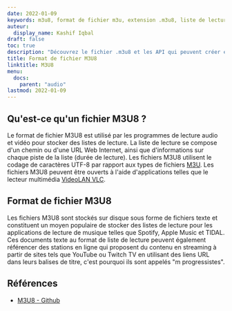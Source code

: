 ```yaml
---
date: 2022-01-09
keywords: m3u8, format de fichier m3u, extension .m3u8, liste de lecture multimédia m3u8, format de liste de lecture m3u8
auteur:
  display_name: Kashif Iqbal
draft: false
toc: true
description: "Découvrez le fichier .m3u8 et les API qui peuvent créer et ouvrir des fichiers M3U8."
title: Format de fichier M3U8
linktitle: M3U8
menu:
  docs:
    parent: "audio"
lastmod: 2022-01-09
---
```


## Qu'est-ce qu'un fichier M3U8 ?

Le format de fichier M3U8 est utilisé par les programmes de lecture audio et vidéo pour stocker des listes de lecture. La liste de lecture se compose d'un chemin ou d'une URL Web Internet, ainsi que d'informations sur chaque piste de la liste (durée de lecture). Les fichiers M3U8 utilisent le codage de caractères UTF-8 par rapport aux types de fichiers [M3U](/fr/audio/m3u/). Les fichiers M3U8 peuvent être ouverts à l'aide d'applications telles que le lecteur multimédia [VideoLAN VLC](https://www.videolan.org/vlc/features.html).

## Format de fichier M3U8

Les fichiers M3U8 sont stockés sur disque sous forme de fichiers texte et constituent un moyen populaire de stocker des listes de lecture pour les applications de lecture de musique telles que Spotify, Apple Music et TIDAL. Ces documents texte au format de liste de lecture peuvent également référencer des stations en ligne qui proposent du contenu en streaming à partir de sites tels que YouTube ou Twitch TV en utilisant des liens URL dans leurs balises de titre, c'est pourquoi ils sont appelés "m progressistes".

## Références ##

- [M3U8 - Github](https://gist.github.com/primaryobjects/7423d7982656a31e72542f60d30f9d30)

